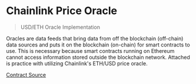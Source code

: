 # Chainlink Price Oracle

> USD/ETH Oracle Implementation

Oracles are data feeds that bring data from off the blockchain (off-chain) data sources and puts it on the blockchain (on-chain) for smart contracts to use. This is necessary because smart contracts running on Ethereum cannot access information stored outside the blockchain network. Attached is practice with utilizing Chainlink's ETH/USD price oracle.

[Contract Source](src/ETH_USD.sol)
